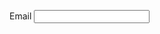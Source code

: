 <label class="au-label" for="email">Email</label>
<input type="email" class="au-text-input au-text-input--block" id="email" name="email">
